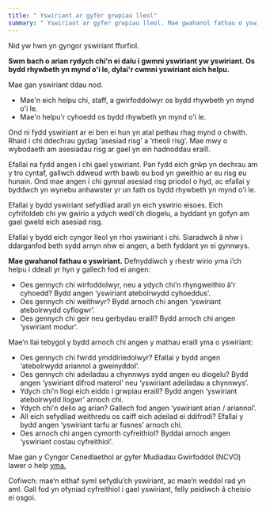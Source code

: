 ```yaml
---
title: " Yswiriant ar gyfer grwpiau lleol"
summary: " Yswiriant ar gyfer grwpiau lleol. Mae gwahanol fathau o yswiriant."
---
```

Nid yw hwn yn gyngor yswiriant ffurfiol.



**Swm bach o arian rydych chi'n ei dalu i gwmni yswiriant yw yswiriant. Os bydd rhywbeth yn mynd o'i le, dylai'r cwmni yswiriant eich helpu.**



Mae gan yswiriant ddau nod.



* Mae'n eich helpu chi, staff, a gwirfoddolwyr os bydd rhywbeth yn mynd o'i le.
* Mae'n helpu'r cyhoedd os bydd rhywbeth yn mynd o'i le.



Ond ni fydd yswiriant ar ei ben ei hun yn atal pethau rhag mynd o chwith. Rhaid i chi ddechrau gydag ‘asesiad risg’ a ‘rheoli risg’. Mae mwy o wybodaeth am asesiadau risg ar gael yn ein hadnoddau eraill.



Efallai na fydd angen i chi gael yswiriant. Pan fydd eich grŵp yn dechrau am y tro cyntaf, gallwch ddweud wrth bawb eu bod yn gweithio ar eu risg eu hunain. Ond mae angen i chi gynnal asesiad risg priodol o hyd, ac efallai y byddwch yn wynebu anhawster yr un fath os bydd rhywbeth yn mynd o'i le.



Efallai y bydd yswiriant sefydliad arall yn eich yswirio eisoes. Eich cyfrifoldeb chi yw gwirio a ydych wedi'ch diogelu, a byddant yn gofyn am gael gweld eich asesiad risg.

Efallai y bydd eich cyngor lleol yn rhoi yswiriant i chi. Siaradwch â nhw i ddarganfod beth sydd arnyn nhw ei angen, a beth fyddant yn ei gynnwys.



**Mae gwahanol fathau o yswiriant.** Defnyddiwch y rhestr wirio yma i’ch helpu i ddeall yr hyn y gallech fod ei angen:



* Oes gennych chi wirfoddolwyr, neu a ydych chi’n rhyngweithio â'r cyhoedd? Bydd angen ‘yswiriant atebolrwydd cyhoeddus’.
* Oes gennych chi weithwyr? Bydd arnoch chi angen ‘yswiriant atebolrwydd cyflogwr’.
* Oes gennych chi geir neu gerbydau eraill? Bydd arnoch chi angen ‘yswiriant modur’.



Mae’n llai tebygol y bydd arnoch chi angen y mathau eraill yma o yswiriant:



* Oes gennych chi fwrdd ymddiriedolwyr? Efallai y bydd angen ‘atebolrwydd ariannol a gweinyddol’.
* Oes gennych chi adeiladau a chynnwys sydd angen eu diogelu? Bydd angen ‘yswiriant difrod materol’ neu ‘yswiriant adeiladau a chynnwys’.
* Ydych chi'n llogi eich eiddo i grwpiau eraill? Bydd angen ‘yswiriant atebolrwydd llogwr’ arnoch chi.
* Ydych chi'n delio ag arian? Gallech fod angen ‘yswiriant arian / ariannol’.
* All eich sefydliad weithredu os caiff eich adeilad ei ddifrodi? Efallai y bydd angen ‘yswiriant tarfu ar fusnes’ arnoch chi.
* Oes arnoch chi angen cymorth cyfreithiol? Byddai arnoch angen ‘yswiriant costau cyfreithiol’.



Mae gan y Cyngor Cenedlaethol ar gyfer Mudiadau Gwirfoddol (NCVO) lawer o help [yma.](https://knowhow.ncvo.org.uk/organisation/operations/insurance "knowhow.ncvo.org.uk" )



Cofiwch: mae’n eithaf syml sefydlu’ch yswiriant, ac mae’n weddol rad yn aml. Gall fod yn ofyniad cyfreithiol i gael yswiriant, felly peidiwch â cheisio ei osgoi.